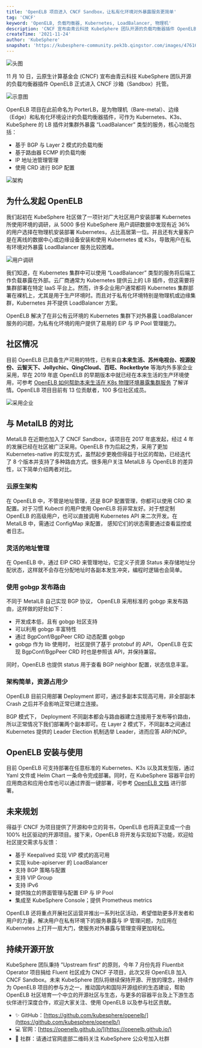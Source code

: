 ```yaml
---
title: 'OpenELB 项目进入 CNCF Sandbox，让私有化环境对外暴露服务更简单'
tag: 'CNCF'
keyword: 'OpenELB, 负载均衡器, Kubernetes, LoadBalancer, 物理机'
description: 'CNCF 宣布由青云科技 KubeSphere 团队开源的负载均衡器插件 OpenELB 正式进入 CNCF 沙箱'
createTime: '2021-11-24'
author: 'KubeSphere'
snapshot: 'https://kubesphere-community.pek3b.qingstor.com/images/4761636694917_.pic_hd.jpg'
--- 
```


![头图](https://kubesphere-community.pek3b.qingstor.com/images/4761636694917_.pic_hd.jpg)

11 月 10 日，云原生计算基金会 (CNCF) 宣布由青云科技 KubeSphere 团队开源的负载均衡器插件 OpenELB 正式进入 CNCF 沙箱（Sandbox）托管。

![示意图](https://kubesphere-community.pek3b.qingstor.com/images/8471636692467_.pic_hd.jpg)

OpenELB 项目在此前命名为 PorterLB，是为物理机（Bare-metal）、边缘（Edge）和私有化环境设计的负载均衡器插件，可作为 Kubernetes、K3s、KubeSphere 的 LB 插件对集群外暴露 “LoadBalancer” 类型的服务，核心功能包括：

- 基于 BGP 与 Layer 2 模式的负载均衡 
- 基于路由器 ECMP 的负载均衡
- IP 地址池管理管理
- 使用 CRD 进行 BGP 配置

![架构](https://kubesphere-community.pek3b.qingstor.com/images/8441636691354_.pic_hd.jpg)

## 为什么发起 OpenELB

我们起初在 KubeSphere 社区做了一项针对广大社区用户安装部署 Kubernetes 所使用环境的调研，从 5000 多份 KubeSphere 用户调研数据中发现有近 36% 的用户选择在物理机安装部署 Kubernetes，占比高居第一位。并且还有大量客户是在离线的数据中心或边缘设备安装和使用 Kubernetes 或 K3s，导致用户在私有环境对外暴露 LoadBalancer 服务比较困难。

![用户调研](https://kubesphere-community.pek3b.qingstor.com/images/8401636689164_.pic.jpg)

我们知道，在 Kubernetes 集群中可以使用 “LoadBalancer” 类型的服务将后端工作负载暴露在外部。云厂商通常为 Kubernetes 提供云上的 LB 插件，但这需要将集群部署在特定 IaaS 平台上。然而，许多企业用户通常都将 Kubernetes 集群部署在裸机上，尤其是用于生产环境时。而且对于私有化环境特别是物理机或边缘集群，Kubernetes 并不提供 LoadBalancer 方案。

OpenELB 解决了在非公有云环境的 Kubernetes 集群下对外暴露 LoadBalancer 服务的问题，为私有化环境的用户提供了易用的 EIP 与 IP Pool 管理能力。

## 社区情况

目前 OpenELB 已具备生产可用的特性，已有来自**本来生活、苏州电视台、视源股份、云智天下、Jollychic、QingCloud、百旺、Rocketbyte** 等海内外多家企业采用，早在 2019 年底 OpenELB 的早期版本中就已经在本来生活的生产环境使用，可参考 [OpenELB 如何帮助本来生活在 K8s 物理环境暴露集群服务](https://mp.weixin.qq.com/s/uFwYaPE7cVolLWxYHcgZdQ) 了解详情。OpenELB 项目目前有 13 位贡献者，100 多位社区成员。

![采用企业](https://kubesphere-community.pek3b.qingstor.com/images/8411636689286_.pic_hd.jpg)

## 与 MetalLB 的对比

MetalLB 在近期也加入了 CNCF Sandbox，该项目在 2017 年底发起，经过 4 年的发展已经在社区被广泛采用。OpenELB 作为后起之秀，采用了更加  Kubernetes-native 的实现方式，虽然起步更晚但得益于社区的帮助，已经迭代了 8 个版本并支持了多种路由方式。很多用户关注 MetalLB 与 OpenELB 的差异性，以下简单介绍两者对比。

### 云原生架构

在 OpenELB 中，不管是地址管理，还是 BGP 配置管理，你都可以使用 CRD 来配置。对于习惯 Kubectl 的用户使用 OpenELB 将非常友好。对于想定制 OpenELB 的高级用户，也可以直接调用 Kubernetes API 来二次开发。在 MetalLB 中，需通过 ConfigMap 来配置， 感知它们的状态需要通过查看监控或者日志。

### 灵活的地址管理

在 OpenELB 中，通过 EIP CRD 来管理地址，它定义子资源 Status 来存储地址分配状态，这样就不会存在分配地址时各副本发生冲突，编程时逻辑也会简单。

### 使用 gobgp 发布路由

不同于 MetalLB 自己实现 BGP 协议， OpenELB 采用标准的 gobgp 来发布路由，这样做的好处如下：

- 开发成本低，且有 gobgp 社区支持
- 可以利用 gobgp 丰富特性
- 通过 BgpConf/BgpPeer CRD 动态配置 gobgp
- gobgp 作为 lib 使用时， 社区提供了基于 protobuf 的 API， OpenELB 在实现 BgpConf/BgpPeer CRD 时也是参照该 API，并保持兼容。

同时，OpenELB 也提供 status 用于查看 BGP neighbor 配置，状态信息丰富。

### 架构简单，资源占用少

OpenELB 目前只用部署 Deployment 即可，通过多副本实现高可用，非全部副本 Crash 之后并不会影响正常已建立连接。

BGP 模式下， Deployment 不同副本都会与路由器建立连接用于发布等价路由，所以正常情况下我们部署两个副本即可。在 Layer 2 模式下，不同副本之间通过 Kubernetes 提供的 Leader Election 机制选举 Leader，进而应答 ARP/NDP。

## OpenELB 安装与使用

目前 OpenELB 可支持部署在任意标准的 Kubernetes、K3s 以及其发型版，通过 Yaml 文件或 Helm Chart 一条命令完成部署。同时，在 KubeSphere 容器平台的应用商店和应用仓库也可以通过界面一键部署，可参考 [OpenELB 文档](https://openelb.github.io/docs/getting-started/installation/) 进行部署。

## 未来规划

得益于 CNCF 为项目提供了开源和中立的背书，OpenELB 也将真正变成一个由 100% 社区驱动的开源项目。接下来，OpenELB 将开发与实现如下功能，欢迎给社区提交需求与反馈：

- 基于 Keepalived 实现 VIP 模式的高可用
- 实现 kube-apiserver 的 LoadBalancer
- 支持 BGP 策略与配置
- 支持 VIP Group
- 支持 IPv6
- 提供独立的界面管理与配置 EIP 与 IP Pool
- 集成至 KubeSphere Console；提供 Prometheus metrics 

OpenELB 还将重点开展社区运营并推出一系列社区活动，希望借助更多开发者和用户的力量，解决用户在私有环境下的服务暴露与 IP 管理问题，为应用在 Kubernetes 上打开一扇大门，使服务对外暴露与管理变得更加轻松。

## 持续开源开放

KubeSphere 团队秉持 ”Upstream first“ 的原则，今年 7 月份先将 Fluentbit Operator 项目捐给 Fluent 社区成为 CNCF 子项目，此次又将 OpenELB 加入 CNCF Sandbox。未来 KubeSphere 团队将继续保持开源、开放的理念，持续作为 OpenELB 项目的参与方之一，推动国内和国际开源组织的生态建设，帮助 OpenELB 社区培育一个中立的开源社区与生态，与更多的容器平台及上下游生态伙伴进行深度合作，欢迎大家关注、使用 OpenELB 以及参与社区贡献。

- ✨ GitHub：[https://github.com/kubesphere/openelb/](https://github.com/kubesphere/openelb/)
- 💻 官网：[https://openelb.github.io/](https://openelb.github.io/)
- 🙋 社群：请通过官网底部二维码关注 KubeSphere 公众号加入社群

